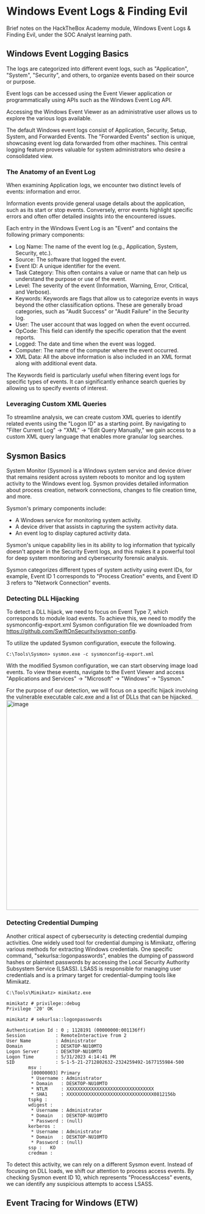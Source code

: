 # Windows Event Logs & Finding Evil
Brief notes on the HackTheBox Academy module, Windows Event Logs & Finding Evil, under the SOC Analyst learning path.

## Windows Event Logging Basics
The logs are categorized into different event logs, such as "Application", "System", "Security", and others, to organize events based on their source or purpose.

Event logs can be accessed using the Event Viewer application or programmatically using APIs such as the Windows Event Log API.

Accessing the Windows Event Viewer as an administrative user allows us to explore the various logs available.

The default Windows event logs consist of Application, Security, Setup, System, and Forwarded Events. The "Forwarded Events" section is unique, showcasing event log data forwarded from other machines. This central logging feature proves valuable for system administrators who desire a consolidated view.

### The Anatomy of an Event Log
When examining Application logs, we encounter two distinct levels of events: information and error.

Information events provide general usage details about the application, such as its start or stop events. Conversely, error events highlight specific errors and often offer detailed insights into the encountered issues.

Each entry in the Windows Event Log is an "Event" and contains the following primary components:

- Log Name: The name of the event log (e.g., Application, System, Security, etc.).
- Source: The software that logged the event.
- Event ID: A unique identifier for the event.
- Task Category: This often contains a value or name that can help us understand the purpose or use of the event.
- Level: The severity of the event (Information, Warning, Error, Critical, and Verbose).
- Keywords: Keywords are flags that allow us to categorize events in ways beyond the other classification options. These are generally broad categories, such as "Audit Success" or "Audit Failure" in the Security log.
- User: The user account that was logged on when the event occurred.
- OpCode: This field can identify the specific operation that the event reports.
- Logged: The date and time when the event was logged.
- Computer: The name of the computer where the event occurred.
- XML Data: All the above information is also included in an XML format along with additional event data.

The Keywords field is particularly useful when filtering event logs for specific types of events. It can significantly enhance search queries by allowing us to specify events of interest.

### Leveraging Custom XML Queries
To streamline analysis, we can create custom XML queries to identify related events using the "Logon ID" as a starting point. By navigating to "Filter Current Log" -> "XML" -> "Edit Query Manually," we gain access to a custom XML query language that enables more granular log searches.

## Sysmon Basics
System Monitor (Sysmon) is a Windows system service and device driver that remains resident across system reboots to monitor and log system activity to the Windows event log. Sysmon provides detailed information about process creation, network connections, changes to file creation time, and more.

Sysmon's primary components include:

- A Windows service for monitoring system activity.
- A device driver that assists in capturing the system activity data.
- An event log to display captured activity data.

Sysmon's unique capability lies in its ability to log information that typically doesn't appear in the Security Event logs, and this makes it a powerful tool for deep system monitoring and cybersecurity forensic analysis.

Sysmon categorizes different types of system activity using event IDs, for example, Event ID 1 corresponds to "Process Creation" events, and Event ID 3 refers to "Network Connection" events.

### Detecting DLL Hijacking
To detect a DLL hijack, we need to focus on Event Type 7, which corresponds to module load events. To achieve this, we need to modify the sysmonconfig-export.xml Sysmon configuration file we downloaded from https://github.com/SwiftOnSecurity/sysmon-config.

To utilize the updated Sysmon configuration, execute the following.
```
C:\Tools\Sysmon> sysmon.exe -c sysmonconfig-export.xml
```
With the modified Sysmon configuration, we can start observing image load events. To view these events, navigate to the Event Viewer and access "Applications and Services" -> "Microsoft" -> "Windows" -> "Sysmon."

For the purpose of our detection, we will focus on a specific hijack involving the vulnerable executable calc.exe and a list of DLLs that can be hijacked.
<img width="1000" height="550" alt="image" src="https://github.com/user-attachments/assets/35335705-abf1-4048-8eff-94c32f5819a8" />

### Detecting Credential Dumping
Another critical aspect of cybersecurity is detecting credential dumping activities. One widely used tool for credential dumping is Mimikatz, offering various methods for extracting Windows credentials. One specific command, "sekurlsa::logonpasswords", enables the dumping of password hashes or plaintext passwords by accessing the Local Security Authority Subsystem Service (LSASS). LSASS is responsible for managing user credentials and is a primary target for credential-dumping tools like Mimikatz.

```
C:\Tools\Mimikatz> mimikatz.exe

mimikatz # privilege::debug
Privilege '20' OK

mimikatz # sekurlsa::logonpasswords

Authentication Id : 0 ; 1128191 (00000000:001136ff)
Session           : RemoteInteractive from 2
User Name         : Administrator
Domain            : DESKTOP-NU10MTO
Logon Server      : DESKTOP-NU10MTO
Logon Time        : 5/31/2023 4:14:41 PM
SID               : S-1-5-21-2712802632-2324259492-1677155984-500
        msv :
         [00000003] Primary
         * Username : Administrator
         * Domain   : DESKTOP-NU10MTO
         * NTLM     : XXXXXXXXXXXXXXXXXXXXXXXXXXXXXXXX
         * SHA1     : XXXXXXXXXXXXXXXXXXXXXXXXXXXXXXXX0812156b
        tspkg :
        wdigest :
         * Username : Administrator
         * Domain   : DESKTOP-NU10MTO
         * Password : (null)
        kerberos :
         * Username : Administrator
         * Domain   : DESKTOP-NU10MTO
         * Password : (null)
        ssp :   KO
        credman :
```
To detect this activity, we can rely on a different Sysmon event. Instead of focusing on DLL loads, we shift our attention to process access events. By checking Sysmon event ID 10, which represents "ProcessAccess" events, we can identify any suspicious attempts to access LSASS.

## Event Tracing for Windows (ETW)

